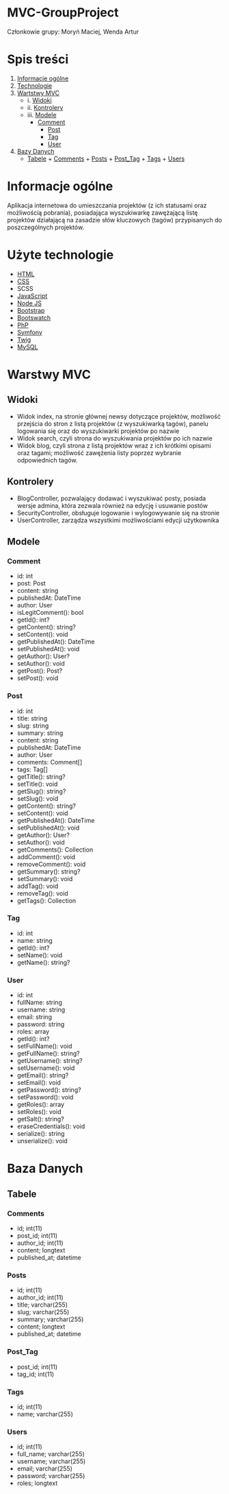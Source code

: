 # MVC-GroupProject
Członkowie grupy: Moryń Maciej, Wenda Artur

# Spis treści
1. [Informacje ogólne](#informacje-og-lne)
2. [Technologie](#u-yte-technologie)
3. [Wartstwy MVC](#warstwy-mvc)
	* i. [Widoki](#widoki)
	* ii. [Kontrolery](#kontrolery)
	* iii. [Modele](#modele)
		+ [Comment](#comment)
    		+ [Post](#post)
    		+ [Tag](#tag)
    		+ [User](#user)
4. [Bazy Danych](#baza-danych)
	* [Tabele](#tabele)
    		+ [Comments](#comments)
    		+ [Posts](#posts)
    		+ [Post_Tag](#post-tag)
    		+ [Tags](#tags)
    		+ [Users](#users)
	

# Informacje ogólne
Aplikacja internetowa do umieszczania projektów (z ich statusami oraz możliwością pobrania),
posiadająca wyszukiwarkę zawężającą listę projektów działającą na zasadzie słów kluczowych (tagów)
przypisanych do poszczególnych projektów.

# Użyte technologie
- [HTML](https://www.w3schools.com/html/)
- [CSS](https://www.w3schools.com/css/)
- SCSS
- [JavaScript](https://www.w3schools.com/js/)
- [Node JS](https://nodejs.org/en/)
- [Bootstrap](https://getbootstrap.com/)
- [Bootswatch](https://bootswatch.com/)
- [PhP](https://www.php.net/)
- [Symfony](https://symfony.com/)
- [Twig](https://twig.symfony.com/)
- [MySQL](https://www.mysql.com/)

# Warstwy MVC

## Widoki
* Widok index, na stronie głównej newsy dotyczące projektów, możliwość przejścia do stron z listą projektów (z wyszukiwarką tagów),
	panelu logowania się oraz do wyszukiwarki projektów po nazwie
*	Widok search, czyli strona do wyszukiwania projektów po ich nazwie
*	Widok blog, czyli strona z listą projektów wraz z ich krótkimi opisami oraz tagami; możliwość zawężenia listy poprzez
	wybranie odpowiednich tagów.
	
## Kontrolery
- BlogController, pozwalający dodawać i wyszukiwać posty, posiada wersje admina, która zezwala również na edycję i usuwanie postów
- SecurityController, obsługuje logowanie i wylogowywanie się na stronie
- UserController, zarządza wszystkimi możliwościami edycji użytkownika

## Modele
### Comment
- id: int
- post: Post
- content: string
- publishedAt: DateTime
- author: User
- isLegitComment(): bool
- getId(): int?
- getContent(): string?
- setContent(): void
- getPublishedAt(): DateTime
- setPublishedAt(): void
- getAuthor(): User?
- setAuthor(): void
- getPost(): Post?
- setPost(): void

### Post
- id: int
- title: string
- slug: string
- summary: string 
- content: string
- publishedAt: DateTime
- author: User
- comments: Comment[]
- tags: Tag[]
- getTitle(): string?
- setTitle(): void
- getSlug(): string?
- setSlug(): void
- getContent(): string?
- setContent(): void
- getPublishedAt(): DateTime
- setPublishedAt(): void
- getAuthor(): User?
- setAuthor(): void
- getComments(): Collection
- addComment(): void
- removeComment(): void
- getSummary(): string?
- setSummary(): void
- addTag(): void
- removeTag(): void
- getTags(): Collection

### Tag
- id: int
- name: string
- getId(): int?
- setName(): void
- getName(): string?

### User
- id: int
- fullName: string
- username: string
- email: string
- password: string
- roles: array
- getId(): int?
- setFullName(): void
- getFullName(): string?
- getUsername(): string?
- setUsername(): void
- getEmail(): string?
- setEmail(): void
- getPassword(): string?
- setPassword(): void
- getRoles(): array
- setRoles(): void
- getSalt(): string?
- eraseCredentials(): void
- serialize(): string
- unserialize(): void

# Baza Danych
## Tabele
### Comments
- id; int(11)
- post_id; int(11)
- author_id; int(11)
- content; longtext
- published_at; datetime

### Posts
- id; int(11)
- author_id; int(11)
- title; varchar(255)
- slug; varchar(255)
- summary; varchar(255)
- content; longtext
- published_at; datetime

### Post_Tag
- post_id; int(11)
- tag_id; int(11)

### Tags
- id; int(11)
- name; varchar(255)

### Users
- id; int(11)
- full_name; varchar(255)
- username; varchar(255)
- email; varchar(255)
- password; varchar(255)
- roles; longtext
